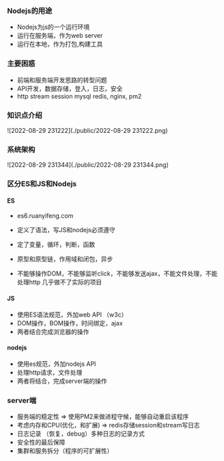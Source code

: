 ### Nodejs的用途
- Nodejs为js的一个运行环境
- 运行在服务端，作为web server
- 运行在本地，作为打包,构建工具

### 主要困惑
- 前端和服务端开发思路的转型问题
- API开发，数据存储，登入，日志，安全
- http stream session mysql redis, nginx, pm2

### 知识点介绍

![2022-08-29 231222](./public/2022-08-29 231222.png)

###  系统架构

![2022-08-29 231344](./public/2022-08-29 231344.png)

### 区分ES和JS和Nodejs

#### ES

- es6.ruanyifeng.com

- 定义了语法，写JS和nodejs必须遵守
- 定了变量，循环，判断，函数
- 原型和原型链，作用域和闭包，异步
- 不能够操作DOM，不能够监听click，不能够发送ajax，不能文件处理，不能处理http 几乎做不了实际的项目

#### JS

- 使用ES语法规范，外加web API （w3c）
- DOM操作，BOM操作，时间绑定，ajax
- 两者结合完成浏览器的操作

#### nodejs

- 使用es规范，外加nodejs API
- 处理http请求，文件处理
- 两者将结合，完成server端的操作

### server端
- 服务端的稳定性 => 使用PM2来做进程守候，能够自动重启该程序
- 考虑内存和CPU(优化，和扩展) => redis存储session和stream写日志
- 日志记录 （恢复，debug）多种日志的记录方式
- 安全性的最后保障
- 集群和服务拆分（程序的可扩展性）